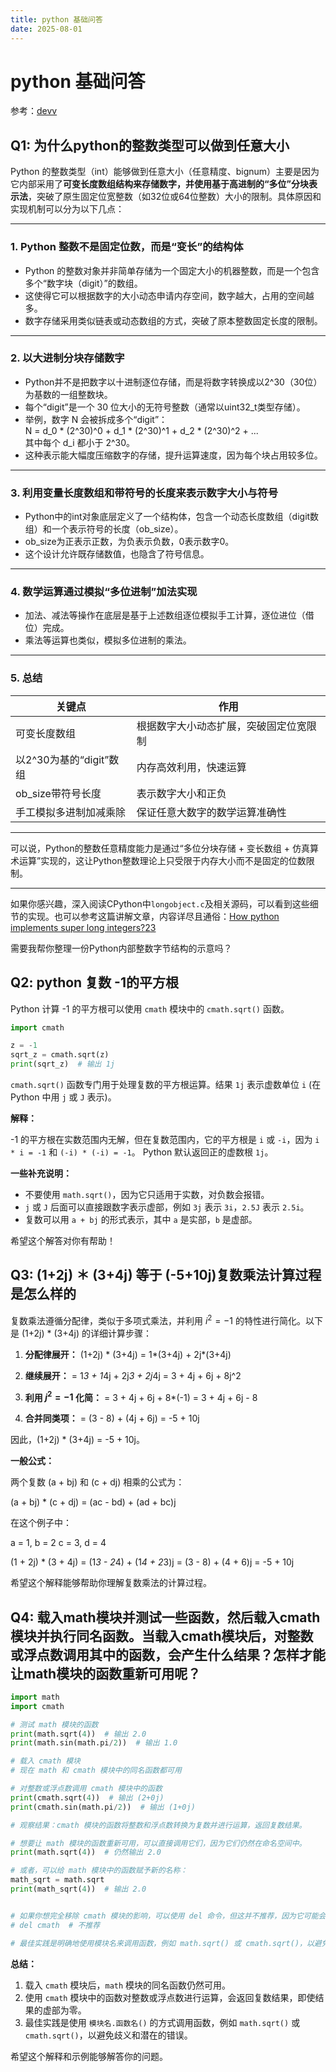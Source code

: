 ```yaml
---
title: python 基础问答
date: 2025-08-01
---
```

# python 基础问答
参考：[devv](https://devv.ai/zh/search/esuvei4nltkw)
## Q1: 为什么python的整数类型可以做到任意大小
Python 的整数类型（int）能够做到任意大小（任意精度、bignum）主要是因为它内部采用了**可变长度数组结构来存储数字，并使用基于高进制的“多位”分块表示法**，突破了原生固定位宽整数（如32位或64位整数）大小的限制。具体原因和实现机制可以分为以下几点：

---

### 1. Python 整数不是固定位数，而是“变长”的结构体

- Python 的整数对象并非简单存储为一个固定大小的机器整数，而是一个包含多个“数字块（digit）”的数组。
- 这使得它可以根据数字的大小动态申请内存空间，数字越大，占用的空间越多。
- 数字存储采用类似链表或动态数组的方式，突破了原本整数固定长度的限制。

---

### 2. 以大进制分块存储数字

- Python并不是把数字以十进制逐位存储，而是将数字转换成以2^30（30位）为基数的一组整数块。
- 每个“digit”是一个 30 位大小的无符号整数（通常以uint32_t类型存储）。
- 举例，数字 N 会被拆成多个“digit”：  
  N = d_0 * (2^30)^0 + d_1 * (2^30)^1 + d_2 * (2^30)^2 + ...  
  其中每个 d_i 都小于 2^30。
- 这种表示能大幅度压缩数字的存储，提升运算速度，因为每个块占用较多位。

---

### 3. 利用变量长度数组和带符号的长度来表示数字大小与符号

- Python中的int对象底层定义了一个结构体，包含一个动态长度数组（digit数组）和一个表示符号的长度（ob_size）。
- ob_size为正表示正数，为负表示负数，0表示数字0。
- 这个设计允许既存储数值，也隐含了符号信息。

---

### 4. 数学运算通过模拟“多位进制”加法实现

- 加法、减法等操作在底层是基于上述数组逐位模拟手工计算，逐位进位（借位）完成。
- 乘法等运算也类似，模拟多位进制的乘法。

---

### 5. 总结

| 关键点                         | 作用                                   |
|------------------------------|--------------------------------------|
| 可变长度数组                   | 根据数字大小动态扩展，突破固定位宽限制       |
| 以2^30为基的“digit”数组       | 内存高效利用，快速运算                     |
| ob_size带符号长度             | 表示数字大小和正负                         |
| 手工模拟多进制加减乘除         | 保证任意大数字的数学运算准确性               |

---

可以说，Python的整数任意精度能力是通过“多位分块存储 + 变长数组 + 仿真算术运算”实现的，这让Python整数理论上只受限于内存大小而不是固定的位数限制。

---

如果你感兴趣，深入阅读CPython中`longobject.c`及相关源码，可以看到这些细节的实现。也可以参考这篇讲解文章，内容详尽且通俗：[How python implements super long integers?](https://www.codementor.io/@arpitbhayani/how-python-implements-super-long-integers-12icwon5vk)[2](https://www.codementor.io/@arpitbhayani/how-python-implements-super-long-integers-12icwon5vk)[3](https://tenthousandmeters.com/blog/python-behind-the-scenes-8-how-python-integers-work/)

需要我帮你整理一份Python内部整数字节结构的示意吗？
## Q2: python 复数 -1的平方根
Python 计算 -1 的平方根可以使用 `cmath` 模块中的 `cmath.sqrt()` 函数。

```python
import cmath

z = -1
sqrt_z = cmath.sqrt(z)
print(sqrt_z)  # 输出 1j
```

`cmath.sqrt()` 函数专门用于处理复数的平方根运算。结果 `1j` 表示虚数单位 `i` (在 Python 中用 `j` 或 `J` 表示)。

**解释：**

-1 的平方根在实数范围内无解，但在复数范围内，它的平方根是 `i` 或 `-i`，因为  `i * i = -1`  和 `(-i) * (-i) = -1`。 Python 默认返回正的虚数根 `1j`。


**一些补充说明：**

* 不要使用 `math.sqrt()`，因为它只适用于实数，对负数会报错。
* `j` 或 `J` 后面可以直接跟数字表示虚部，例如 `3j` 表示 `3i`，`2.5J` 表示 `2.5i`。
* 复数可以用 `a + bj` 的形式表示，其中 `a` 是实部，`b` 是虚部。


希望这个解答对你有帮助！
## Q3: (1+2j) ＊ (3+4j) 等于 (-5+10j)复数乘法计算过程是怎么样的
复数乘法遵循分配律，类似于多项式乘法，并利用 $i^2 = -1$ 的特性进行简化。以下是 (1+2j) * (3+4j) 的详细计算步骤：

1. **分配律展开：**
   (1+2j) * (3+4j) = 1*(3+4j) + 2j*(3+4j)

2. **继续展开：**
   = 1*3 + 1*4j + 2j*3 + 2j*4j
   = 3 + 4j + 6j + 8j^2

3. **利用  $j^2 = -1$  化简：**
   = 3 + 4j + 6j + 8*(-1)
   = 3 + 4j + 6j - 8

4. **合并同类项：**
   = (3 - 8) + (4j + 6j)
   = -5 + 10j

因此，(1+2j) * (3+4j) = -5 + 10j。


**一般公式：**

两个复数 (a + bj) 和 (c + dj) 相乘的公式为：

(a + bj) * (c + dj) = (ac - bd) + (ad + bc)j


在这个例子中：

a = 1, b = 2
c = 3, d = 4

(1 + 2j) * (3 + 4j) = (1*3 - 2*4) + (1*4 + 2*3)j
                   = (3 - 8) + (4 + 6)j
                   = -5 + 10j
                   
希望这个解释能够帮助你理解复数乘法的计算过程。
## Q4: 载入math模块并测试一些函数，然后载入cmath模块并执行同名函数。当载入cmath模块后，对整数或浮点数调用其中的函数，会产生什么结果？怎样才能让math模块的函数重新可用呢？
```python
import math
import cmath

# 测试 math 模块的函数
print(math.sqrt(4))  # 输出 2.0
print(math.sin(math.pi/2))  # 输出 1.0

# 载入 cmath 模块
# 现在 math 和 cmath 模块中的同名函数都可用

# 对整数或浮点数调用 cmath 模块中的函数
print(cmath.sqrt(4))  # 输出 (2+0j)
print(cmath.sin(math.pi/2))  # 输出 (1+0j)

# 观察结果：cmath 模块的函数将整数和浮点数转换为复数并进行运算，返回复数结果。

# 想要让 math 模块的函数重新可用，可以直接调用它们，因为它们仍然在命名空间中。
print(math.sqrt(4))  # 仍然输出 2.0

# 或者，可以给 math 模块中的函数赋予新的名称：
math_sqrt = math.sqrt
print(math_sqrt(4))  # 输出 2.0


# 如果你想完全移除 cmath 模块的影响，可以使用 del 命令，但这并不推荐，因为它可能会导致其他问题。
# del cmath  # 不推荐

# 最佳实践是明确地使用模块名来调用函数，例如 math.sqrt() 或 cmath.sqrt()，以避免混淆。
```

**总结：**

1. 载入 `cmath` 模块后，`math` 模块的同名函数仍然可用。
2. 使用 `cmath` 模块中的函数对整数或浮点数进行运算，会返回复数结果，即使结果的虚部为零。
3. 最佳实践是使用 `模块名.函数名()` 的方式调用函数，例如 `math.sqrt()` 或 `cmath.sqrt()`，以避免歧义和潜在的错误。


希望这个解释和示例能够解答你的问题。
